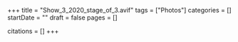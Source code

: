 +++
title = "Show_3_2020_stage_of_3.avif"
tags = ["Photos"]
categories = []
startDate = ""
draft = false
pages = []

citations = []
+++
